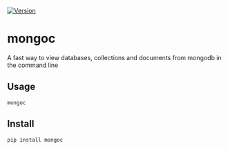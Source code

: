 <a href="https://pypi.org/project/mongoc/">![Version](https://img.shields.io/pypi/v/mongoc)</a>

# mongoc
A fast way to view databases, collections and documents from mongodb in the command line

## Usage

`mongoc`

## Install

`pip install mongoc`
